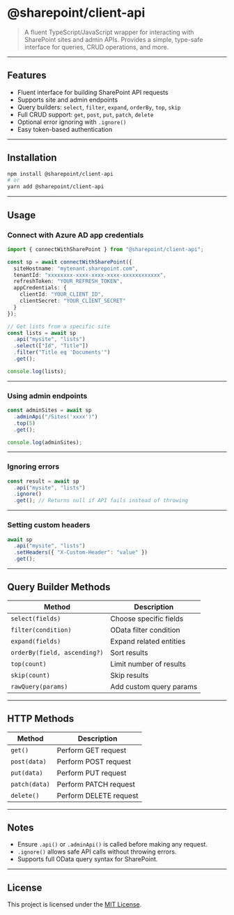 # @sharepoint/client-api

> A fluent TypeScript/JavaScript wrapper for interacting with SharePoint sites and admin APIs.
> Provides a simple, type-safe interface for queries, CRUD operations, and more.

---

## Features

* Fluent interface for building SharePoint API requests
* Supports site and admin endpoints
* Query builders: `select`, `filter`, `expand`, `orderBy`, `top`, `skip`
* Full CRUD support: `get`, `post`, `put`, `patch`, `delete`
* Optional error ignoring with `.ignore()`
* Easy token-based authentication

---

## Installation

```bash
npm install @sharepoint/client-api
# or
yarn add @sharepoint/client-api
```

---

## Usage

### Connect with Azure AD app credentials

```ts
import { connectWithSharePoint } from "@sharepoint/client-api";

const sp = await connectWithSharePoint({
  siteHostname: "mytenant.sharepoint.com",
  tenantId: "xxxxxxxx-xxxx-xxxx-xxxx-xxxxxxxxxxxx",
  refreshToken: "YOUR_REFRESH_TOKEN",
  appCredentials: {
    clientId: "YOUR_CLIENT_ID",
    clientSecret: "YOUR_CLIENT_SECRET"
  }
});

// Get lists from a specific site
const lists = await sp
  .api("mysite", "lists")
  .select(["Id", "Title"])
  .filter("Title eq 'Documents'")
  .get();

console.log(lists);
```

---

### Using admin endpoints

```ts
const adminSites = await sp
  .adminApi("/Sites('xxxx')")
  .top(5)
  .get();

console.log(adminSites);
```

---

### Ignoring errors

```ts
const result = await sp
  .api("mysite", "lists")
  .ignore()
  .get(); // Returns null if API fails instead of throwing
```

---

### Setting custom headers

```ts
await sp
  .api("mysite", "lists")
  .setHeaders({ "X-Custom-Header": "value" })
  .get();
```

---

## Query Builder Methods

| Method                       | Description             |
| ---------------------------- | ----------------------- |
| `select(fields)`             | Choose specific fields  |
| `filter(condition)`          | OData filter condition  |
| `expand(fields)`             | Expand related entities |
| `orderBy(field, ascending?)` | Sort results            |
| `top(count)`                 | Limit number of results |
| `skip(count)`                | Skip results            |
| `rawQuery(params)`           | Add custom query params |

---

## HTTP Methods

| Method        | Description            |
| ------------- | ---------------------- |
| `get()`       | Perform GET request    |
| `post(data)`  | Perform POST request   |
| `put(data)`   | Perform PUT request    |
| `patch(data)` | Perform PATCH request  |
| `delete()`    | Perform DELETE request |

---

## Notes

* Ensure `.api()` or `.adminApi()` is called before making any request.
* `.ignore()` allows safe API calls without throwing errors.
* Supports full OData query syntax for SharePoint.

---

## License

This project is licensed under the [MIT License](./LICENSE).